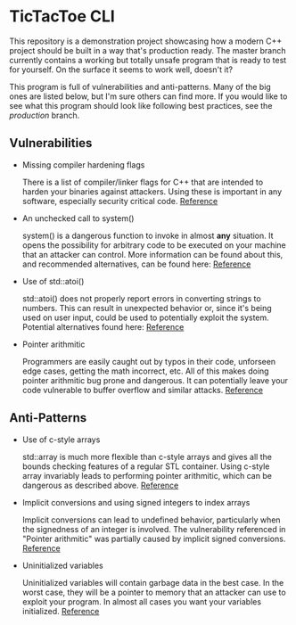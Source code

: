 # TicTacToe CLI

This repository is a demonstration project showcasing how a modern C++ project should be built in a way that's production ready.
The master branch currently contains a working but totally unsafe program that is ready to test for yourself. On the surface it
seems to work well, doesn't it?

This program is full of vulnerabilities and anti-patterns. Many of the big ones are listed below, but I'm sure others can find more.
If you would like to see what this program should look like following best practices, see the *production* branch.

## Vulnerabilities

- Missing compiler hardening flags

    There is a list of compiler/linker flags for C++ that are intended to harden your binaries against attackers. Using these is important in any software, especially security critical code. [Reference](https://best.openssf.org/Compiler-Hardening-Guides/Compiler-Options-Hardening-Guide-for-C-and-C++.html)

- An unchecked call to system()

    system() is a dangerous function to invoke in almost **any** situation. It opens the possibility for arbitrary code to be executed on your machine that an attacker can control. More information can be found about this, and recommended alternatives, can be found here: [Reference](https://wiki.sei.cmu.edu/confluence/display/c/ENV33-C.+Do+not+call+system())

- Use of std::atoi()

    std::atoi() does not properly report errors in converting strings to numbers. This can result in unexpected behavior or, since it's being used on user input, could be used to potentially exploit
    the system. Potential alternatives found here: [Reference](https://wiki.sei.cmu.edu/confluence/display/c/ERR34-C.+Detect+errors+when+converting+a+string+to+a+number)

- Pointer arithmitic

    Programmers are easily caught out by typos in their code, unforseen edge cases, getting the math incorrect, etc. All of this makes doing pointer arithmitic bug prone and dangerous. It can potentially leave your code vulnerable to buffer overflow and similar attacks. [Reference](https://nvd.nist.gov/vuln/detail/CVE-2022-3349)

## Anti-Patterns

- Use of c-style arrays

    std::array is much more flexible than c-style arrays and gives all the bounds checking features of a regular STL container. Using c-style array invariably leads to performing pointer arithmitic, which can be dangerous as described above. [Reference](https://clang.llvm.org/extra/clang-tidy/checks/modernize/avoid-c-arrays.html)

- Implicit conversions and using signed integers to index arrays

    Implicit conversions can lead to undefined behavior, particularly when the signedness of an integer is involved. The vulnerability referenced in "Pointer arithmitic" was partially caused by implicit signed conversions. [Reference](https://clang.llvm.org/docs/DiagnosticsReference.html#wsign-conversion)

- Uninitialized variables

    Uninitialized variables will contain garbage data in the best case. In the worst case, they will be a pointer to memory that an attacker can use to exploit your program. In almost all cases you want your variables initialized. [Reference](https://clang.llvm.org/extra/clang-tidy/checks/cppcoreguidelines/init-variables.html)
